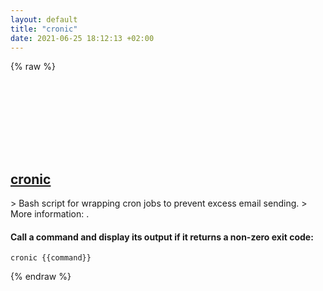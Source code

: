 ```yaml
---
layout: default
title: "cronic"
date: 2021-06-25 18:12:13 +02:00
---
```

{% raw %}
<h2 id="cronic">
  <a href="/en/common/cronic.html">cronic</a> <a href="#cronic"><svg class="icon">
    <use href="/assets/images/unicode_sprite.svg#link" />
  </svg></a>
</h2>
> Bash script for wrapping cron jobs to prevent excess email sending.
> More information: <https://habilis.net/cronic/>.

#### Call a command and display its output if it returns a non-zero exit code:
```shell
cronic {{command}}
```
{% endraw %}